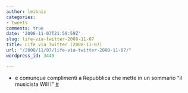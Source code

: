 ```yaml
---
author: leibniz
categories:
- tweets
comments: true
date: '2008-11-07T21:59:59Z'
slug: life-via-twitter-2008-11-07
title: Life via Twitter (2008-11-07)
url: "/2008/11/07/life-via-twitter-2008-11-07/"
wordpress_id: 3440

---
```

* e comunque complimenti a Repubblica che mette in un sommario "il musicista Will I" [#](https://twitter.com/leibniz/statuses/994665953)


